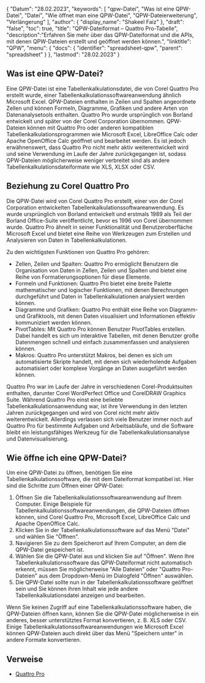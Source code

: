 {
"Datum": "28.02.2023",
  "keywords": [
"qpw-Datei",
"Was ist eine QPW-Datei",
"Datei",
"Wie öffnet man eine QPW-Datei",
"QPW-Dateierweiterung",
"Verlängerung"
],
  "author": {
"display_name": "Shakeel Faiz"
},
"draft": "false",
"toc": true,
"title": "QPW-Dateiformat – Quattro Pro-Tabelle",
  "description":"Erfahren Sie mehr über das QPW-Dateiformat und die APIs, mit denen QPW-Dateien erstellt und geöffnet werden können.",
"linktitle": "QPW",
  "menu": {
    "docs": {
      "identifier": "spreadsheet-qpw",
"parent": "spreadsheet"
}
},
"lastmod": "28.02.2023"
}

## Was ist eine QPW-Datei?

Eine QPW-Datei ist eine Tabellenkalkulationsdatei, die von Corel Quattro Pro erstellt wurde, einer Tabellenkalkulationssoftwareanwendung ähnlich Microsoft Excel. QPW-Dateien enthalten in Zeilen und Spalten angeordnete Zellen und können Formeln, Diagramme, Grafiken und andere Arten von Datenanalysetools enthalten. Quattro Pro wurde ursprünglich von Borland entwickelt und später von der Corel Corporation übernommen. QPW-Dateien können mit Quattro Pro oder anderen kompatiblen Tabellenkalkulationsprogrammen wie Microsoft Excel, LibreOffice Calc oder Apache OpenOffice Calc geöffnet und bearbeitet werden. Es ist jedoch erwähnenswert, dass Quattro Pro nicht mehr aktiv weiterentwickelt wird und seine Verwendung im Laufe der Jahre zurückgegangen ist, sodass QPW-Dateien möglicherweise weniger verbreitet sind als andere Tabellenkalkulationsdateiformate wie XLS, XLSX oder CSV.

## Beziehung zu Corel Quattro Pro

Die QPW-Datei wird von Corel Quattro Pro erstellt, einer von der Corel Corporation entwickelten Tabellenkalkulationssoftwareanwendung. Es wurde ursprünglich von Borland entwickelt und erstmals 1989 als Teil der Borland Office-Suite veröffentlicht, bevor es 1996 von Corel übernommen wurde. Quattro Pro ähnelt in seiner Funktionalität und Benutzeroberfläche Microsoft Excel und bietet eine Reihe von Werkzeugen zum Erstellen und Analysieren von Daten in Tabellenkalkulationen.

Zu den wichtigsten Funktionen von Quattro Pro gehören:

- Zellen, Zeilen und Spalten: Quattro Pro ermöglicht Benutzern die Organisation von Daten in Zellen, Zeilen und Spalten und bietet eine Reihe von Formatierungsoptionen für diese Elemente.
- Formeln und Funktionen: Quattro Pro bietet eine breite Palette mathematischer und logischer Funktionen, mit denen Berechnungen durchgeführt und Daten in Tabellenkalkulationen analysiert werden können.
- Diagramme und Grafiken: Quattro Pro enthält eine Reihe von Diagramm- und Grafiktools, mit denen Daten visualisiert und Informationen effektiv kommuniziert werden können.
- PivotTables: Mit Quattro Pro können Benutzer PivotTables erstellen. Dabei handelt es sich um interaktive Tabellen, mit denen Benutzer große Datenmengen schnell und einfach zusammenfassen und analysieren können.
- Makros: Quattro Pro unterstützt Makros, bei denen es sich um automatisierte Skripte handelt, mit denen sich wiederholende Aufgaben automatisiert oder komplexe Vorgänge an Daten ausgeführt werden können.

Quattro Pro war im Laufe der Jahre in verschiedenen Corel-Produktsuiten enthalten, darunter Corel WordPerfect Office und CorelDRAW Graphics Suite. Während Quattro Pro einst eine beliebte Tabellenkalkulationsanwendung war, ist ihre Verwendung in den letzten Jahren zurückgegangen und wird von Corel nicht mehr aktiv weiterentwickelt. Allerdings verlassen sich viele Benutzer immer noch auf Quattro Pro für bestimmte Aufgaben und Arbeitsabläufe, und die Software bleibt ein leistungsfähiges Werkzeug für die Tabellenkalkulationsanalyse und Datenvisualisierung.

## Wie öffne ich eine QPW-Datei?

Um eine QPW-Datei zu öffnen, benötigen Sie eine Tabellenkalkulationssoftware, die mit dem Dateiformat kompatibel ist. Hier sind die Schritte zum Öffnen einer QPW-Datei:

1. Öffnen Sie die Tabellenkalkulationssoftwareanwendung auf Ihrem Computer. Einige Beispiele für Tabellenkalkulationssoftwareanwendungen, die QPW-Dateien öffnen können, sind Corel Quattro Pro, Microsoft Excel, LibreOffice Calc und Apache OpenOffice Calc.
2. Klicken Sie in der Tabellenkalkulationssoftware auf das Menü "Datei" und wählen Sie "Öffnen".
3. Navigieren Sie zu dem Speicherort auf Ihrem Computer, an dem die QPW-Datei gespeichert ist.
4. Wählen Sie die QPW-Datei aus und klicken Sie auf "Öffnen". Wenn Ihre Tabellenkalkulationssoftware das QPW-Dateiformat nicht automatisch erkennt, müssen Sie möglicherweise "Alle Dateien" oder "Quattro Pro-Dateien" aus dem Dropdown-Menü im Dialogfeld "Öffnen" auswählen.
5. Die QPW-Datei sollte nun in der Tabellenkalkulationssoftware geöffnet sein und Sie können ihren Inhalt wie jede andere Tabellenkalkulationsdatei anzeigen und bearbeiten.

Wenn Sie keinen Zugriff auf eine Tabellenkalkulationssoftware haben, die QPW-Dateien öffnen kann, können Sie die QPW-Datei möglicherweise in ein anderes, besser unterstütztes Format konvertieren, z. B. XLS oder CSV. Einige Tabellenkalkulationssoftwareanwendungen wie Microsoft Excel können QPW-Dateien auch direkt über das Menü "Speichern unter" in andere Formate konvertieren.

## Verweise
* [Quattro Pro](https://en.wikipedia.org/wiki/Quattro_Pro)

